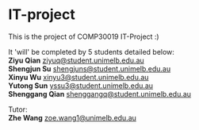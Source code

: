 # IT-project

This is the project of COMP30019 IT-Project  :)


It 'will' be completed by 5 students detailed below:  
**Ziyu Qian**   ziyuq@student.unimelb.edu.au  
**Shengjun Su** shengjuns@student.unimelb.edu.au  
**Xinyu Wu** xinyu3@student.unimelb.edu.au  
**Yutong Sun**  yssu3@student.unimelb.edu.au  
**Shenggang Qian** shenggangq@student.unimelb.edu.au  

Tutor:  
**Zhe Wang** zoe.wang1@unimelb.edu.au
